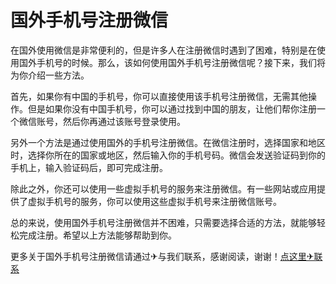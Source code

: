 # 国外手机号注册微信

在国外使用微信是非常便利的，但是许多人在注册微信时遇到了困难，特别是在使用国外手机号的时候。那么，该如何使用国外手机号注册微信呢？接下来，我们将为你介绍一些方法。

首先，如果你有中国的手机号，你可以直接使用该手机号注册微信，无需其他操作。但是如果你没有中国手机号，你可以通过找到中国的朋友，让他们帮你注册一个微信账号，然后你再通过该账号登录使用。

另外一个方法是通过使用国外的手机号注册微信。在微信注册时，选择国家和地区时，选择你所在的国家或地区，然后输入你的手机号码。微信会发送验证码到你的手机上，输入验证码后，即可完成注册。

除此之外，你还可以使用一些虚拟手机号的服务来注册微信。有一些网站或应用提供了虚拟手机号的服务，你可以使用这些虚拟手机号来注册微信账号。

总的来说，使用国外手机号注册微信并不困难，只需要选择合适的方法，就能够轻松完成注册。希望以上方法能够帮助到你。

更多关于国外手机号注册微信请通过✈与我们联系，感谢阅读，谢谢！[点这里✈联系](https://c.k02.cc)